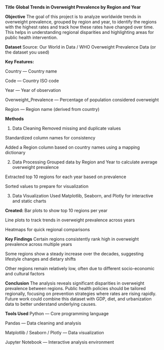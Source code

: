 **Title**
**Global Trends in Overweight Prevalence by Region and Year**

**Objective**
The goal of this project is to analyze worldwide trends in overweight prevalence, grouped by region and year, to identify the regions with the highest rates and track how these rates have changed over time. This helps in understanding regional disparities and highlighting areas for public health intervention.

**Dataset**
Source: Our World in Data  / WHO Overweight Prevalence Data (or the dataset you used)


**Key Features:**

Country — Country name

Code — Country ISO code

Year — Year of observation

Overweight_Prevalence — Percentage of population considered overweight

Region — Region name (derived from country)

**Methods**
1. Data Cleaning
Removed missing and duplicate values

Standardized column names for consistency

Added a Region column based on country names using a mapping dictionary

2. Data Processing
Grouped data by Region and Year to calculate average overweight prevalence

Extracted top 10 regions for each year based on prevalence

Sorted values to prepare for visualization

3. Data Visualization
Used Matplotlib, Seaborn, and Plotly for interactive and static charts

**Created:**
Bar plots to show top 10 regions per year

Line plots to track trends in overweight prevalence across years

Heatmaps for quick regional comparisons

**Key Findings**
Certain regions consistently rank high in overweight prevalence across multiple years

Some regions show a steady increase over the decades, suggesting lifestyle changes and dietary shifts

Other regions remain relatively low, often due to different socio-economic and cultural factors

**Conclusion**
The analysis reveals significant disparities in overweight prevalence between regions. Public health policies should be tailored regionally, focusing on prevention strategies where rates are rising rapidly. Future work could combine this dataset with GDP, diet, and urbanization data to better understand underlying causes.

**Tools Used**
Python — Core programming language

Pandas — Data cleaning and analysis

Matplotlib / Seaborn / Plotly — Data visualization

Jupyter Notebook — Interactive analysis environment
